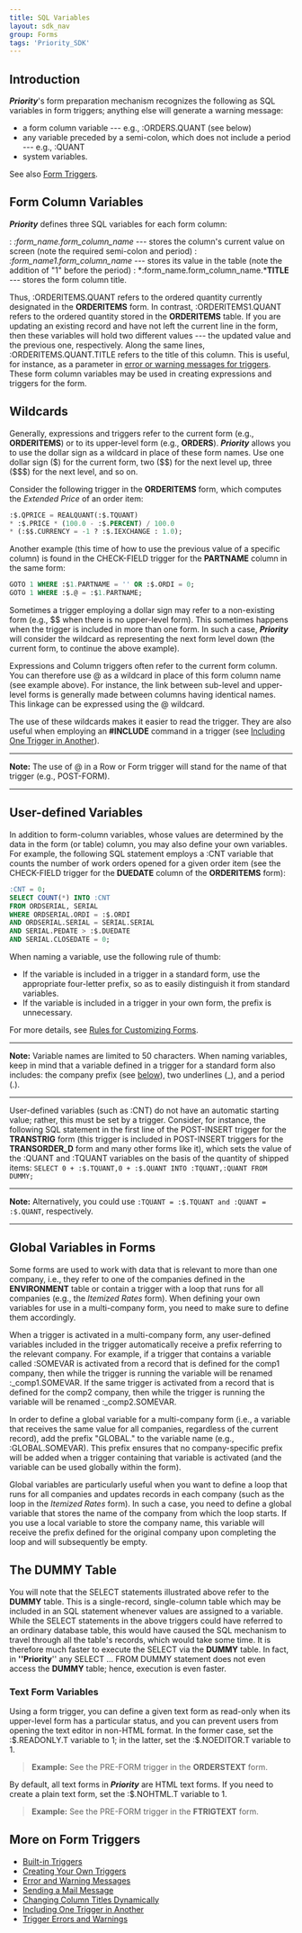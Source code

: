 ```yaml
---
title: SQL Variables
layout: sdk_nav
group: Forms
tags: 'Priority_SDK'
---
```


## Introduction

***Priority***'s form preparation mechanism recognizes the following as
SQL variables in form triggers; anything else will generate a warning
message:

-   a form column variable --- e.g., :ORDERS.QUANT (see below)
-   any variable preceded by a semi-colon, which does not include a
    period --- e.g., :QUANT
-   system variables.

See also [Form Triggers](Form-Triggers ).

## Form Column Variables 

***Priority*** defines three SQL variables for each form column:

:   *:form_name.form_column_name* --- stores the column's current value
    on screen (note the required semi-colon and period)
:   *:form_name1.form_column_name* --- stores its value in the table
    (note the addition of "1" before the period)
:   *:form_name.form_column_name.***TITLE** --- stores the form column
    title.

Thus, :ORDERITEMS.QUANT refers to the ordered quantity currently
designated in the **ORDERITEMS** form. In contrast, :ORDERITEMS1.QUANT
refers to the ordered quantity stored in the **ORDERITEMS** table. If
you are updating an existing record and have not left the current line
in the form, then these variables will hold two different values --- the
updated value and the previous one, respectively. Along the same lines,
:ORDERITEMS.QUANT.TITLE refers to the title of this column. This is
useful, for instance, as a parameter in [error or warning messages for
triggers](Errors-and-Warnings ). These form column
variables may be used in creating expressions and triggers for the form.

## Wildcards

Generally, expressions and triggers refer to the current form (e.g.,
**ORDERITEMS**) or to its upper-level form (e.g., **ORDERS**).
***Priority*** allows you to use the dollar sign as a wildcard in place
of these form names. Use one dollar sign (\$) for the current form, two
(\$\$) for the next level up, three (\$\$\$) for the next level, and so
on.

Consider the following trigger in the **ORDERITEMS** form, which
computes the *Extended Price* of an order item:

```sql
:$.QPRICE = REALQUANT(:$.TQUANT) 
* :$.PRICE * (100.0 - :$.PERCENT) / 100.0
* (:$$.CURRENCY = -1 ? :$.IEXCHANGE : 1.0);
```

Another example (this time of how to use the previous value of a
specific column) is found in the CHECK-FIELD trigger for the
**PARTNAME** column in the same form:

```sql
GOTO 1 WHERE :$1.PARTNAME = '' OR :$.ORDI = 0; 
GOTO 1 WHERE :$.@ = :$1.PARTNAME;
```

Sometimes a trigger employing a dollar sign may refer to a non-existing
form (e.g., \$\$ when there is no upper-level form). This sometimes
happens when the trigger is included in more than one form. In such a
case, ***Priority*** will consider the wildcard as representing the next
form level down (the current form, to continue the above example).

Expressions and Column triggers often refer to the current form column.
You can therefore use @ as a wildcard in place of this form column name
(see example above). For instance, the link between sub-level and
upper-level forms is generally made between columns having identical
names. This linkage can be expressed using the @ wildcard.

The use of these wildcards makes it easier to read the trigger. They are
also useful when employing an **#INCLUDE** command in a trigger (see
[Including One Trigger in
Another](Include-Triggers )).

------------------------------------------------------------------------

**Note:** The use of @ in a Row or Form trigger will stand for the name
of that trigger (e.g., POST-FORM).

------------------------------------------------------------------------

## User-defined Variables 

In addition to form-column variables, whose values are determined by the
data in the form (or table) column, you may also define your own
variables. For example, the following SQL statement employs a :CNT
variable that counts the number of work orders opened for a given order
item (see the CHECK-FIELD trigger for the **DUEDATE** column of the
**ORDERITEMS** form):

```sql
:CNT = 0;
SELECT COUNT(*) INTO :CNT
FROM ORDSERIAL, SERIAL
WHERE ORDSERIAL.ORDI = :$.ORDI
AND ORDSERIAL.SERIAL = SERIAL.SERIAL
AND SERIAL.PEDATE > :$.DUEDATE
AND SERIAL.CLOSEDATE = 0;
```

When naming a variable, use the following rule of thumb:

-   If the variable is included in a trigger in a standard form, use the
    appropriate four-letter prefix, so as to easily distinguish it from
    standard variables.
-   If the variable is included in a trigger in your own form, the
    prefix is unnecessary.

For more details, see [Rules for Customizing
Forms](Customization-Rules-Forms ).

------------------------------------------------------------------------

**Note:** Variable names are limited to 50 characters. When naming
variables, keep in mind that a variable defined in a trigger for a
standard form also includes: the company prefix (see
[below](#Global-Variables-in-Forms )), two underlines (\_),
and a period (.).

------------------------------------------------------------------------

User-defined variables (such as :CNT) do not have an automatic starting
value; rather, this must be set by a trigger. Consider, for instance,
the following SQL statement in the first line of the POST-INSERT trigger
for the **TRANSTRIG** form (this trigger is included in POST-INSERT
triggers for the **TRANSORDER_D** form and many other forms like it),
which sets the value of the :QUANT and :TQUANT variables on the basis of
the quantity of shipped items:
`SELECT 0 + :$.TQUANT,0 + :$.QUANT INTO :TQUANT,:QUANT FROM DUMMY;`

------------------------------------------------------------------------

**Note:** Alternatively, you could use
`:TQUANT = :$.TQUANT and :QUANT = :$.QUANT`, respectively.

------------------------------------------------------------------------

## Global Variables in Forms 

Some forms are used to work with data that is relevant to more than one
company, i.e., they refer to one of the companies defined in the
**ENVIRONMENT** table or contain a trigger with a loop that runs for all
companies (e.g., the *Itemized Rates* form). When defining your own
variables for use in a multi-company form, you need to make sure to
define them accordingly.

When a trigger is activated in a multi-company form, any user-defined
variables included in the trigger automatically receive a prefix
referring to the relevant company. For example, if a trigger that
contains a variable called :SOMEVAR is activated from a record that is
defined for the comp1 company, then while the trigger is running the
variable will be renamed :\_comp1.SOMEVAR. If the same trigger is
activated from a record that is defined for the comp2 company, then
while the trigger is running the variable will be renamed
:\_comp2.SOMEVAR.

In order to define a global variable for a multi-company form (i.e., a
variable that receives the same value for all companies, regardless of
the current record), add the prefix "GLOBAL." to the variable name
(e.g., :GLOBAL.SOMEVAR). This prefix ensures that no company-specific
prefix will be added when a trigger containing that variable is
activated (and the variable can be used globally within the form).

Global variables are particularly useful when you want to define a loop
that runs for all companies and updates records in each company (such as
the loop in the *Itemized Rates* form). In such a case, you need to
define a global variable that stores the name of the company from which
the loop starts. If you use a local variable to store the company name,
this variable will receive the prefix defined for the original company
upon completing the loop and will subsequently be empty.

## The DUMMY Table 

You will note that the SELECT statements illustrated above refer to the
**DUMMY** table. This is a single-record, single-column table which may
be included in an SQL statement whenever values are assigned to a
variable. While the SELECT statements in the above triggers could have
referred to an ordinary database table, this would have caused the SQL
mechanism to travel through all the table's records, which would take
some time. It is therefore much faster to execute the SELECT via the
**DUMMY** table. In fact, in **\'\'Priority**\'\' any SELECT \... FROM
DUMMY statement does not even access the **DUMMY** table; hence,
execution is even faster.

### Text Form Variables 

Using a form trigger, you can define a given text form as read-only when
its upper-level form has a particular status, and you can prevent users
from opening the text editor in non-HTML format. In the former case, set
the :\$.READONLY.T variable to 1; in the latter, set the :\$.NOEDITOR.T
variable to 1.

> **Example:** See the PRE-FORM trigger in the **ORDERSTEXT** form.

By default, all text forms in ***Priority*** are HTML text forms. If you
need to create a plain text form, set the :\$.NOHTML.T variable to 1.

> **Example:** See the PRE-FORM trigger in the **FTRIGTEXT** form.

## More on Form Triggers 

-   [Built-in Triggers](Built-in-Triggers )
-   [Creating Your Own Triggers](Creating-your-triggers )
-   [Error and Warning Messages](Errors-and-Warnings )
-   [Sending a Mail Message](Send-Mail )
-   [Changing Column Titles
    Dynamically](Dynamic-Column-Titles )
-   [Including One Trigger in
    Another](Include-Triggers )
-   [Trigger Errors and
    Warnings](Trigger-Errors )
